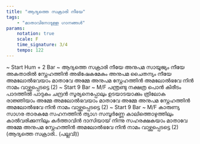```yaml
---
title: "ആദ്യത്തെ സക്രാരി നീയേ"
tags:
    - "മാതാവിനോടുള്ള ഗാനങ്ങൾ"
params:
    notation: true
    scale: F
    time_signature: 3/4
    tempo: 122
---
```


~ Start Hum + 2 Bar ~
ആദ്യത്തെ സക്രാരി നീയേ
അനുപമ സായൂജ്യം നീയേ
അകതാരിൽ സ്നേഹത്തിൻ
അഭിഷേകമേകും
അനുപമ ചൈതന്യം നീയേ
അമലോൽഭവയാം മാതാവേ
അമ്മേ അനുപമ സ്നേഹത്തിൻ അമലോൽഭവേ
നിൻ നാമം വാഴ്ത്തപ്പെടട്ടെ (2)
~ Start 9 Bar ~
M/F
പന്ത്രണ്ടു നക്ഷത്ര പൊൻ കിരീടം
പാദത്തിൽ പാദുകം ചന്ദ്രൻ
സൂര്യനെപ്പോലും ഉടയാടയാക്കും
ത്രിലോക രാജ്ഞിയാം അമ്മേ
അമലോൽഭവയാം മാതാവേ
അമ്മേ അനുപമ സ്നേഹത്തിൻ
അമലോൽഭവേ
നിൻ നാമം വാഴ്ത്തപ്പെടട്ടെ (2)
~ Start 9 Bar ~
M/F
കാരുണ്യ സാഗര താരകമേ
സഹനത്തിൻ ത്യാഗ സമ്പൂർണ്ണേ
കാലിത്തൊഴുത്തിലും കാൽവരിക്കുന്നിലും
കർത്താവിൻ ദാസിയായ് നിന്നു
സഹരക്ഷകയാം മാതാവേ
അമ്മേ അനുപമ സ്നേഹത്തിൻ
അമലോൽഭവേ
നിൻ നാമം വാഴ്ത്തപ്പെടട്ടെ (2)
(ആദ്യത്തെ സക്രാരി.. (പല്ലവി))